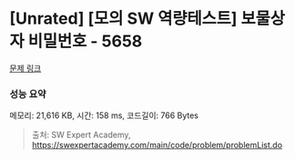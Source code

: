 # [Unrated] [모의 SW 역량테스트] 보물상자 비밀번호 - 5658 

[문제 링크](https://swexpertacademy.com/main/code/problem/problemDetail.do?contestProbId=AWXRUN9KfZ8DFAUo) 

### 성능 요약

메모리: 21,616 KB, 시간: 158 ms, 코드길이: 766 Bytes



> 출처: SW Expert Academy, https://swexpertacademy.com/main/code/problem/problemList.do